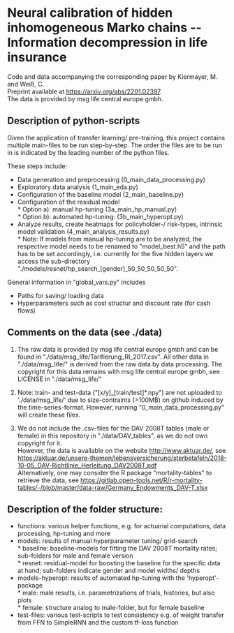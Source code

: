 # Neural calibration of hidden inhomogeneous Marko chains -- Information decompression in life insurance
Code and data accompanying the corresponding paper by Kiermayer, M. and Weiß, C. <br/>
Preprint available at https://arxiv.org/abs/2201.02397. <br/>
The data is provided by msg life central europe gmbh. <br/>


## Description of python-scripts
Given the application of transfer learning/ pre-training, this project contains multiple main-files to be run step-by-step. The order the files are to be run in is indicated by the leading number of the python files. <br/>

These steps include:
  - Data generation and preprocessing (0_main_data_processing.py) <br/>
  - Exploratory data analysis (1_main_eda.py)
  - Configuration of the baseline model (2_main_baseline.py)<br/>
  - Configuration of the residual model <br/>
        * Option a): manual hp-tuning (3a_main_hp_manual.py)<br/>
        * Option b): automated hp-tuning: (3b_main_hyperopt.py)<br/>
  - Analyze results, create heatmaps for policyholder-/ risk-types, intrinsic model validation (4_main_analysis_results.py) <br/>
        * Note: If models from manual hp-tuning are to be analyzed, the respective model needs to be renamed to "model_best.h5" and the path has to be set accordingly, i.e. currently for the five hidden layers we access the sub-directory "./models/resnet/hp_search_[gender]_50_50_50_50_50".<br/>
  
General information in "global_vars.py" includes <br/>
  - Paths for saving/ loading data<br/>
  - Hyperparameters such as cost structur and discount rate  (for cash flows) <br/>


## Comments on the data (see ./data)


1) The raw data is provided by msg life central europe gmbh and can be found in "./data/msg_life/Tarifierung_RI_2017.csv". All other data in "./data/msg_life/" is derived from the raw data by data processing. The copyright for this data remains with msg life central europe gmbh, see LICENSE in "./data/msg_life/" <br/>

2) Note: train- and test-data ("[x/y]_[train/test]*.npy") are not uploaded to './data/msg_life/' due to size-contraints (>100MB) on github induced by the time-series-format. However, running "0_main_data_processing.py" will create these files.

3) We do not include the .csv-files for the DAV 2008T tables (male or female) in this repository in "./data/DAV_tables", as we do not own copyright for it.<br/>
However, the data is available on the website http://www.aktuar.de/, see https://aktuar.de/unsere-themen/lebensversicherung/sterbetafeln/2018-10-05_DAV-Richtlinie_Herleitung_DAV2008T.pdf <br/>
Alternatively, one may consider the R package "mortality-tables" to retrieve the data, see https://gitlab.open-tools.net/R/r-mortality-tables/-/blob/master/data-raw/Germany_Endowments_DAV-T.xlsx <br/>

  

## Description of the folder structure:
  
  - functions: various helper functions, e.g. for actuarial computations, data processing, hp-tuning and more <br/>
  - models: results of manual hyperparameter tuning/ grid-search <br/>
        * baseline: baseline-models for fitting the DAV 2008T mortality rates; sub-folders for male and female version <br/>
        * resnet: residual-model for boosting the baseline for the specific data at hand; sub-folders indicate gender and model widths/ depths <br/>
  - models-hyperopt: results of automated hp-tuning with the 'hyperopt'-package <br/>
        * male: male results, i.e. parametrizations of trials, histories, but also plots <br/>
        * female: structure analog to male-folder, but for female baseline <br/>
   - test-files: various test-scripts to test consistency e.g. of weight transfer from FFN to SimpleRNN and the custom tf-loss function<br/>
